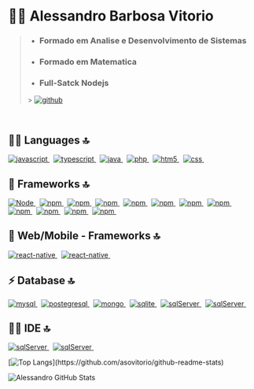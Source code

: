 

<!--
**alessandrovitorio/alessandrovitorio** is a ✨ _special_ ✨ repository because its `README.md` (this file) appears on your GitHub profile.

Here are some ideas to get you started:
### Hi there 👋
- 🔭 I’m currently working on ...
- 🌱 I’m currently learning ...
- 👯 I’m looking to collaborate on ...
- 🤔 I’m looking for help with ...
- 💬 Ask me about ...
- 📫 How to reach me: ...
- 😄 Pronouns: ...
- ⚡ Fun fact: ...
-->
# 👨‍🦱 Alessandro Barbosa Vitorio

>
> - ### Formado em Analise e Desenvolvimento de Sistemas
> - ### Formado em Matematica 
> - ### Full-Satck Nodejs 
>
> <p>
> >  <a href="https://github.com/alessandrovitorio" rel="nofollow noreferrer">
>   <img src="https://img.shields.io/badge/GitHub-100000?style=for-the-badge&logo=github&logoColor=white" alt="github"> 
> </a>
></p>
>
<br>

## 👨‍💻 Languages 🔝 

<p>

  <a href="#" rel="nofollow noreferrer">
    <img src="https://img.shields.io/badge/JavaScript-F7DF1E?style=for-the-badge&logo=javascript&logoColor=black" alt="javascript">
  </a> &nbsp; 
  <a href="#" rel="nofollow noreferrer">
    <img src="https://img.shields.io/badge/TypeScript-007ACC?style=for-the-badge&logo=typescript&logoColor=white" alt="typescript">
  </a> &nbsp; 
  <a href="#" rel="nofollow noreferrer">
    <img src="https://img.shields.io/badge/Java-ED8B00?style=for-the-badge&logo=java&logoColor=white" alt="java">
  </a> &nbsp; 
  <a href="#" rel="nofollow noreferrer">
    <img src="https://img.shields.io/badge/PHP-777BB4?style=for-the-badge&logo=php&logoColor=white" alt="php">
  </a> &nbsp; 
  <a href="#" rel="nofollow noreferrer">
    <img src="https://img.shields.io/badge/HTML5-E34F26?style=for-the-badge&logo=html5&logoColor=white" alt="htm5">
  </a> &nbsp; 
  <a href="#" rel="nofollow noreferrer">
    <img src="https://img.shields.io/badge/CSS-239120?&style=for-the-badge&logo=css3&logoColor=white" alt="css">
  </a> &nbsp; 
 </p>


 ## 🚀 Frameworks 🔝 

 <p>
 <a href ="#">
 <img src="https://img.shields.io/badge/Node.js-43853D?style=for-the-badge&logo=node.js&logoColor=white" alt="Node">
 </a>&nbsp;
 <a href ="#">
 <img src="https://img.shields.io/badge/npm-CB3837?style=for-the-badge&logo=npm&logoColor=white" alt="npm">
 </a>&nbsp;
  <a href ="#">
 <img src="https://img.shields.io/badge/Yarn-2C8EBB?style=for-the-badge&logo=yarn&logoColor=white" alt="npm">
 </a>&nbsp;
 <a href ="#">
 <img src="https://img.shields.io/badge/Express.js-ffcb49?style=for-the-badge&logo=express&logoColor=black" alt="npm">
 </a>&nbsp;
 <a href ="#">
 <img src="https://img.shields.io/badge/Jest-C21325?style=for-the-badge&logo=jest&logoColor=white" alt="npm">
 </a>&nbsp;
 <a href ="#">
 <img src="https://img.shields.io/badge/Bootstrap-563D7C?style=for-the-badge&logo=bootstrap&logoColor=white" alt="npm">
 </a>&nbsp;
 <a href ="#">
 <img src="https://img.shields.io/badge/Material--UI-0081CB?style=for-the-badge&logo=material-ui&logoColor=white" alt="npm">
 </a>&nbsp;
 <a href ="#">
 <img src="https://img.shields.io/badge/Heroku-430098?style=for-the-badge&logo=heroku&logoColor=white" alt="npm">
 </a>&nbsp;
 <a href ="#">
 <img src="https://img.shields.io/badge/Docker-2CA5E0?style=for-the-badge&logo=docker&logoColor=white" alt="npm">
 </a>&nbsp;
 <a href ="#">
 <img src="https://img.shields.io/badge/Git-F05032?style=for-the-badge&logo=git&logoColor=white" alt="npm">
 </a>&nbsp;
 <a href ="#">
 <img src="https://img.shields.io/badge/Postman-FF6C37?style=for-the-badge&logo=Postman&logoColor=white" alt="npm">
 </a>&nbsp;
 <a href ="#">
 <img src="https://img.shields.io/badge/Insomnia-5849be?style=for-the-badge&logo=Insomnia&logoColor=white" alt="npm">
 </a>&nbsp;
 </p>



 ## 📱 Web/Mobile - Frameworks 🔝 

 <p>
 <a href ="#">
 <img src="https://img.shields.io/badge/React-2a2d96?style=for-the-badge&logo=react&logoColor=fff" alt="react-native">
 </a>&nbsp;
 <a href ="#">
 <img src="https://img.shields.io/badge/React_Native-20232A?style=for-the-badge&logo=react&logoColor=61DAFB" alt="react-native">
 </a>&nbsp;
 </p>



 ## ⚡ Database 🔝 

 <p>
 <a href ="#">
 <img src="https://img.shields.io/badge/MySQL-00000F?style=for-the-badge&logo=mysql&logoColor=white" alt="mysql">
 </a>&nbsp;
 <a href ="#">
 <img src="https://img.shields.io/badge/PostgreSQL-316192?style=for-the-badge&logo=postgresql&logoColor=white" alt="postegresql">
 </a>&nbsp;
 <a href ="#">
 <img src="https://img.shields.io/badge/MongoDB-4EA94B?style=for-the-badge&logo=mongodb&logoColor=white" alt="mongo">
 </a>&nbsp;
 <a href ="#">
 <img src="https://img.shields.io/badge/SQLite-07405E?style=for-the-badge&logo=sqlite&logoColor=white" alt="sqlite">
 </a>&nbsp;
 <a href ="#">
 <img src="https://img.shields.io/badge/Microsoft%20SQL%20Sever-CC2927?style=for-the-badge&logo=microsoft%20sql%20server&logoColor=white" alt="sqlServer">
 </a>&nbsp;
 <a href ="#">
 <img src="https://img.shields.io/badge/MariaDB-003545?style=for-the-badge&logo=mariadb&logoColor=white" alt="sqlServer">
 </a>&nbsp;
 </p>

## 👨‍💻 IDE 🔝 

<p>
 <a href ="#">
 <img src="https://img.shields.io/badge/Visual_Studio_Code-0078D4?style=for-the-badge&logo=visual%20studio%20code&logoColor=white" alt="sqlServer">
 </a>&nbsp;
 <a href ="#">
 <img src="https://img.shields.io/badge/Eclipse-2C2255?style=for-the-badge&logo=eclipse&logoColor=white" alt="sqlServer">
 </a>&nbsp;
</p>

[![Top Langs](https://github-readme-stats.vercel.app/api/top-langs/?username=asovitorio&layout='')](https://github.com/asovitorio/github-readme-stats)

![Alessandro GitHub Stats](https://github-readme-stats.vercel.app/api?username=asovitorio&show_icons=true)





